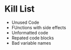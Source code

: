 Kill List
=========
* Unused Code
* FUnctions with side effects
* Unformatted code
* Repated code blocks
* Bad variable names

